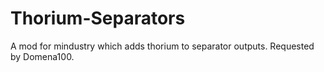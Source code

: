 # Thorium-Separators
A mod for mindustry which adds thorium to separator outputs. Requested by Domena100.
